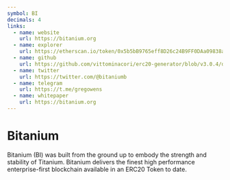 ```yaml
---
symbol: BI
decimals: 4
links:
  - name: website
    url: https://bitanium.org
  - name: explorer
    url: https://etherscan.io/token/0x5b5bB9765eff8D26c24B9FF0DAa09838a3Cd78E9
  - name: github
    url: https://github.com/vittominacori/erc20-generator/blob/v3.0.4/dist/BaseToken.dist.sol
  - name: twitter
    url: https://twitter.com/@bitaniumb
  - name: telegram
    url: https://t.me/gregowens
  - name: whitepaper
    url: https://bitanium.org
---
```


# Bitanium

Bitanium (BI) was built from the ground up to embody the strength and stability of Titanium. Bitanium delivers the finest high performance enterprise-first blockchain available in an ERC20 Token to date.
